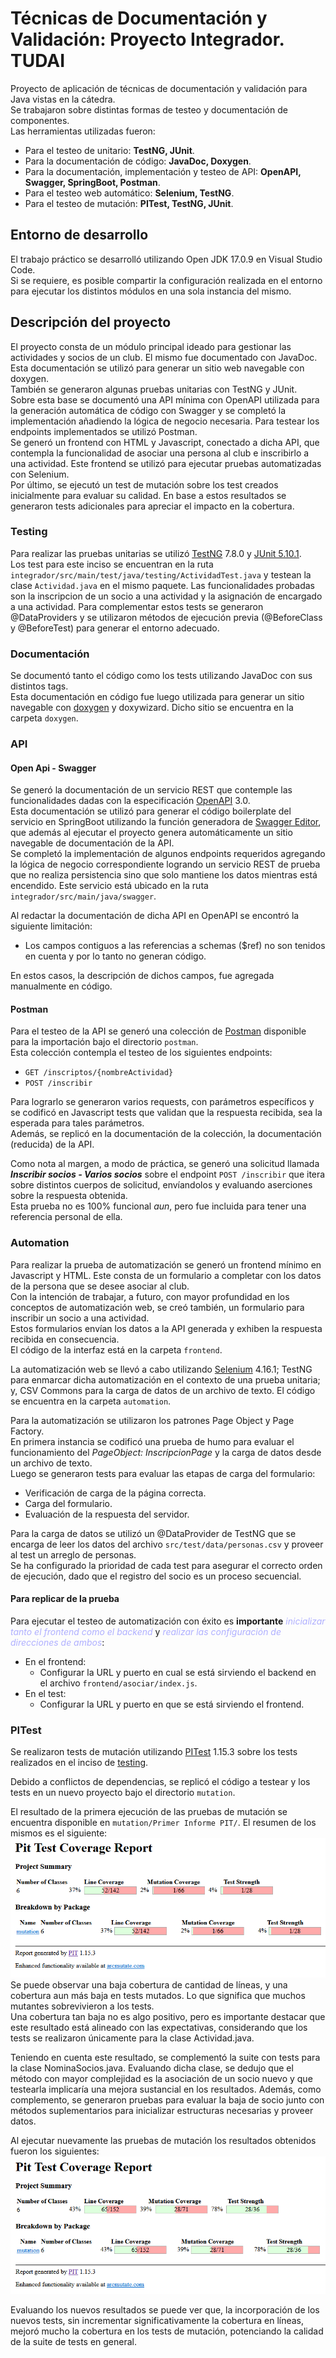 # Técnicas de Documentación y Validación: Proyecto Integrador. TUDAI

Proyecto de aplicación de técnicas de documentación y validación para Java vistas en la cátedra.  
Se trabajaron sobre distintas formas de testeo y documentación de componentes.  
Las herramientas utilizadas fueron: 
 - Para el testeo de unitario: **TestNG, JUnit**.
 - Para la documentación de código: **JavaDoc, Doxygen**.
 - Para la documentación, implementación y testeo de API: **OpenAPI, Swagger, SpringBoot, Postman**.
 - Para el testeo web automático: **Selenium, TestNG**.
 - Para el testeo de mutación: **PITest, TestNG, JUnit**.

## Entorno de desarrollo

El trabajo práctico se desarrolló utilizando Open JDK 17.0.9 en Visual Studio Code.  
Si se requiere, es posible compartir la configuración realizada en el entorno para ejecutar los distintos módulos en una sola instancia del mismo.

## Descripción del proyecto
El proyecto consta de un módulo principal ideado para gestionar las actividades y socios de un club. El mismo fue documentado con JavaDoc. Esta documentación se utilizó para generar un sitio web navegable con doxygen.  
También se generaron algunas pruebas unitarias con TestNG y JUnit.  
Sobre esta base se documentó una API mínima con OpenAPI utilizada para la generación automática de código con Swagger y se completó la implementación añadiendo la lógica de negocio necesaria. Para testear los endpoints implementados se utilizó Postman.  
Se generó un frontend con HTML y Javascript, conectado a dicha API, que contempla la funcionalidad de asociar una persona al club e inscribirlo a una actividad. Este frontend se utilizó para ejecutar pruebas automatizadas con Selenium.  
Por último, se ejecutó un test de mutación sobre los test creados inicialmente para evaluar su calidad. En base a estos resultados se generaron tests adicionales para apreciar el impacto en la cobertura.


### Testing 
Para realizar las pruebas unitarias se utilizó [TestNG](https://testng.org/) 7.8.0 y [JUnit 5.10.1](https://junit.org/junit5/).  
Los test para este inciso se encuentran en la ruta `integrador/src/main/test/java/testing/ActividadTest.java` y testean la clase `Actividad.java` en el mismo paquete. 
Las funcionalidades probadas son la inscripcion de un socio a una actividad y la asignación de encargado a una actividad. Para complementar estos tests se generaron @DataProviders y se utilizaron métodos de ejecución previa (@BeforeClass y @BeforeTest) para generar el entorno adecuado.

### Documentación
Se documentó tanto el código como los tests utilizando JavaDoc con sus distintos tags.  
Esta documentación en código fue luego utilizada para generar un sitio navegable con [doxygen](https://www.doxygen.nl/) y doxywizard. Dicho sitio se encuentra en la carpeta `doxygen`.

### API
#### **Open Api - Swagger**
Se generó la documentación de un servicio REST que contemple las funcionalidades dadas con la especificación [OpenAPI](https://www.openapis.org/) 3.0.   
Esta documentación se utilizó para generar el código boilerplate del servicio en SpringBoot utilizando la función generadora de [Swagger Editor](editor.swagger.io), que además al ejecutar el proyecto genera automáticamente un sitio navegable de documentación de la API.  
Se completó la implementación de algunos endpoints requeridos agregando la lógica de negocio correspondiente logrando un servicio REST de prueba que no realiza persistencia sino que solo mantiene los datos mientras está encendido.
Este servicio está ubicado en la ruta `integrador/src/main/java/swagger`.

Al redactar la documentación de dicha API en OpenAPI se encontró la siguiente limitación: 
- Los campos contiguos a las referencias a schemas ($ref) no son tenidos en cuenta y por lo tanto no generan código. 

En estos casos, la descripción de dichos campos, fue agregada manualmente en código. 


#### **Postman**
Para el testeo de la API se generó una colección de [Postman](https://www.postman.com/) disponible para la importación bajo el directorio `postman`.   
Esta colección contempla el testeo de los siguientes endpoints:
 - `GET /inscriptos/{nombreActividad}`
 - `POST /inscribir`

Para lograrlo se generaron varios requests, con parámetros específicos y se codificó en Javascript tests que validan que la respuesta recibida, sea la esperada para tales parámetros.  
Además, se replicó en la documentación de la colección, la documentación (reducida) de la API.  

Como nota al margen, a modo de práctica, se generó una solicitud llamada ***Inscribir socios - Varios socios*** sobre el endpoint `POST /inscribir` que itera sobre distintos cuerpos de solicitud, envíandolos y evaluando aserciones sobre la respuesta obtenida.  
Esta prueba no es 100% funcional *aun*, pero fue incluida para tener una referencia personal de ella.  

### Automation
Para realizar la prueba de automatización se generó un frontend mínimo en Javascript y HTML. Este consta de un formulario a completar con los datos de la persona que se desee asociar al club.  
Con la intención de trabajar, a futuro, con mayor profundidad en los conceptos de automatización web, se creó también, un formulario para inscribir un socio a una actividad.  
Estos formularios envían los datos a la API generada y exhiben la respuesta recibida en consecuencia.  
El código de la interfaz está en la carpeta `frontend`.

La automatización web se llevó a cabo utilizando [Selenium](https://www.selenium.dev/) 4.16.1; TestNG para enmarcar dicha automatización en el contexto de una prueba unitaria; y, CSV Commons para la carga de datos de un archivo de texto. El código se encuentra en la carpeta `automation`.   

Para la automatización se utilizaron los patrones Page Object y Page Factory.  
En primera instancia se codificó una prueba de humo para evaluar el funcionamiento del *PageObject: InscripcionPage* y la carga de datos desde un archivo de texto.  
Luego se generaron tests para evaluar las etapas de carga del formulario: 
 - Verificación de carga de la página correcta.
 - Carga del formulario.
 - Evaluación de la respuesta del servidor.  

Para la carga de datos se utilizó un @DataProvider de TestNG que se encarga de leer los datos del archivo `src/test/data/personas.csv` y proveer al test un arreglo de personas.  
Se ha configurado la prioridad de cada test para asegurar el correcto orden de ejecución, dado que el registro del socio es un proceso secuencial.

#### Para replicar de la prueba
Para ejecutar el testeo de automatización con éxito es **importante** <span style='color: #afafff'>*inicializar tanto el frontend como el backend*</span> y <span style='color: #afafff'>*realizar las configuración de direcciones de ambos*</span>:
 - En el frontend: 
    - Configurar la URL y puerto en cual se está sirviendo el backend en el archivo `frontend/asociar/index.js`.
 - En el test: 
    - Configurar la URL y puerto en que se está sirviendo el frontend.


### PITest
Se realizaron tests de mutación utilizando [PITest](https://pitest.org/) 1.15.3 sobre los tests realizados en el inciso de [testing](#testing).

Debido a conflictos de dependencias, se replicó el código a testear y los tests en un nuevo proyecto bajo el directorio `mutation`.

El resultado de la primera ejecución de las pruebas de mutación se encuentra disponible en `mutation/Primer Informe PIT/`. El resumen de los mismos es el siguiente:
![Resumen primer informe mutación](images/resumen-PIT-1.png)
Se puede observar una baja cobertura de cantidad de líneas, y una cobertura aun más baja en tests mutados. Lo que significa que muchos mutantes sobrevivieron a los tests.  
Una cobertura tan baja no es algo positivo, pero es importante destacar que este resultado está alineado con las expectativas, considerando que los tests se realizaron únicamente para la clase Actividad.java.

Teniendo en cuenta este resultado, se complementó la suite con tests para la clase NominaSocios.java. Evaluando dicha clase, se dedujo que el método con mayor complejidad es la asociación de un socio nuevo y que testearla implicaría una mejora sustancial en los resultados. Además, como complemento, se generaron pruebas para evaluar la baja de socio junto con métodos suplementarios para inicializar estructuras necesarias y proveer datos.  

Al ejecutar nuevamente las pruebas de mutación los resultados obtenidos fueron los siguientes: 
![Resumen segunda ejecución PITTest](images/resumen-PIT-2.png)

Evaluando los nuevos resultados se puede ver que, la incorporación de los nuevos tests, sin incrementar significativamente la cobertura en líneas, mejoró mucho la cobertura en los tests de mutación, potenciando la calidad de la suite de tests en general.

